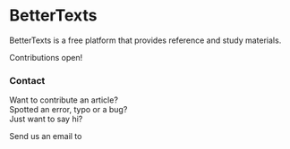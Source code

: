 # BetterTexts  
  
BetterTexts is a free platform that provides reference and study materials. 
    
Contributions open!  
  
### Contact
Want to contribute an article?  
Spotted an error, typo or a bug?  
Just want to say hi?  
  
Send us an email to
<span class="homepage-email"></span>
